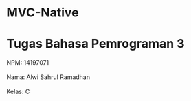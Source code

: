 # MVC-Native

# Tugas Bahasa Pemrograman 3

NPM: 14197071
<br></br>
Nama: Alwi Sahrul Ramadhan
<br></br>
Kelas: C
